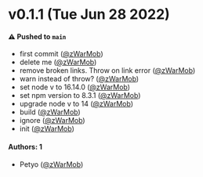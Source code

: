 # v0.1.1 (Tue Jun 28 2022)

#### ⚠️ Pushed to `main`

- first commit ([@zWarMob](https://github.com/zWarMob))
- delete me ([@zWarMob](https://github.com/zWarMob))
- remove broken links. Throw on link error ([@zWarMob](https://github.com/zWarMob))
- warn instead of throw? ([@zWarMob](https://github.com/zWarMob))
- set node v to 16.14.0 ([@zWarMob](https://github.com/zWarMob))
- set npm version to 8.3.1 ([@zWarMob](https://github.com/zWarMob))
- upgrade node v to 14 ([@zWarMob](https://github.com/zWarMob))
- build ([@zWarMob](https://github.com/zWarMob))
- ignore ([@zWarMob](https://github.com/zWarMob))
- init ([@zWarMob](https://github.com/zWarMob))

#### Authors: 1

- Petyo ([@zWarMob](https://github.com/zWarMob))
